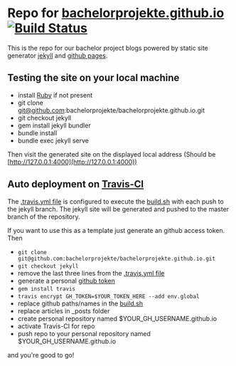 # Repo for [bachelorprojekte.github.io](https://bachelorprojekte.github.io) [![Build Status](https://travis-ci.org/bachelorprojekte/bachelorprojekte.github.io.svg?branch=jekyll)](https://travis-ci.org/bachelorprojekte/bachelorprojekte.github.io)

This is the repo for our bachelor project blogs powered by static site generator [jekyll](https://jekyllrb.com) and [github pages](https://pages.github.com).

## Testing the site on your local machine

 - install [Ruby](https://www.ruby-lang.org/de/documentation/installation/) if not present
 - git clone git@github.com:bachelorprojekte/bachelorprojekte.github.io.git
 - git checkout jekyll
 - gem install jekyll bundler
 - bundle install
 - bundle exec jekyll serve
 
Then visit the generated site on the displayed local address (Should be [http://127.0.0.1:4000](http://127.0.0.1:4000))


## Auto deployment on [Travis-CI](https://travis-ci.org)

The [.travis.yml file](https://github.com/bachelorprojekte/bachelorprojekte.github.io/blob/jekyll/.travis.yml) is configured to execute the [build.sh](https://github.com/bachelorprojekte/bachelorprojekte.github.io/blob/jekyll/build.sh) with each push to the jekyll branch. The jekyll site will be generated and pushed to the master branch of the repository.

If you want to use this as a template just generate an github access token.  Then

- `git clone git@github.com:bachelorprojekte/bachelorprojekte.github.io.git`
- `git checkout jekyll`
- remove the last three lines from the [.travis.yml file](https://github.com/bachelorprojekte/bachelorprojekte.github.io/blob/jekyll/.travis.yml)
- generate a personal [github token](https://help.github.com/articles/creating-a-personal-access-token-for-the-command-line/)
- `gem install travis`
- `travis encrypt GH_TOKEN=$YOUR_TOKEN_HERE --add env.global`
- replace github paths/names in the [build.sh](https://github.com/bachelorprojekte/bachelorprojekte.github.io/blob/jekyll/build.sh)
- replace articles in _posts folder
- create personal repository named $YOUR_GH_USERNAME.github.io
- activate Travis-CI for repo
- push repo to your personal repository named $YOUR_GH_USERNAME.github.io

and you're good to go!
